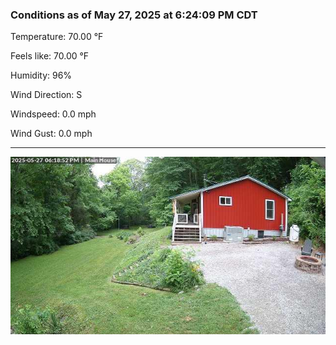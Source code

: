 ### Conditions as of May 27, 2025 at 6:24:09 PM CDT 

Temperature: 70.00 &deg;F

Feels like: 70.00 &deg;F

Humidity: 96%

Wind Direction: S

Windspeed: 0.0 mph

Wind Gust: 0.0 mph

---

<img src="./images/latest.jpeg"/>

